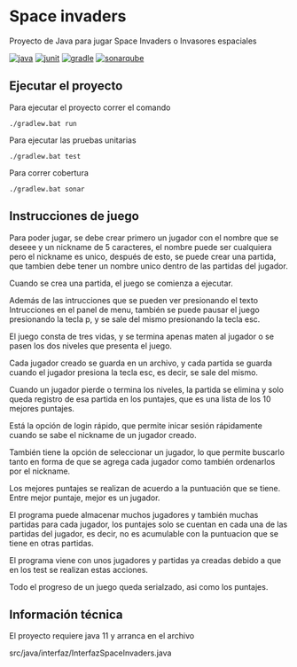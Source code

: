 # Space invaders

Proyecto de Java para jugar Space Invaders o Invasores espaciales

[![java](https://img.shields.io/badge/Java--jdk-11-critical)](https://www.oracle.com/co/java/technologies/javase-jdk11-downloads.html)
[![junit](https://img.shields.io/badge/junit-5-critical)](https://junit.org/junit5/)
[![gradle](https://img.shields.io/badge/gradle-6.6.1-important)](https://gradle.org/install/)
[![sonarqube](https://img.shields.io/badge/SonarQube-8-informational)](https://www.sonarqube.org/downloads/)


## Ejecutar el proyecto

Para ejecutar el proyecto correr el comando
```
./gradlew.bat run
```

Para ejecutar las pruebas unitarias
```
./gradlew.bat test
```

Para correr cobertura
```
./gradlew.bat sonar
```

## Instrucciones de juego

Para poder jugar, se debe crear primero un jugador con el nombre que se
deseee y un nickname de 5 caracteres, el nombre puede ser cualquiera pero
el nickname es unico, después de esto, se puede crear una partida, que
tambien debe tener un nombre unico dentro de las partidas del jugador.

Cuando se crea una partida, el juego se comienza a ejecutar.

Además de las intrucciones que se pueden ver presionando el texto
Intrucciones en el panel de menu, también se puede pausar el juego
presionando la tecla p, y se sale del mismo presionando la tecla esc.

El juego consta de tres vidas, y se termina apenas maten al jugador o 
se pasen los dos niveles que presenta el juego. 

Cada jugador creado se guarda en un archivo, y cada partida se guarda
cuando el jugador presiona la tecla esc, es decir, se sale del mismo.

Cuando un jugador pierde o termina los niveles, la partida se elimina y
solo queda registro de esa partida en los puntajes, que es una lista
de los 10 mejores puntajes. 

Está la opción de login rápido, que permite inicar sesión rápidamente
cuando se sabe el nickname de un jugador creado.

También tiene la opción de seleccionar un jugador, lo que permite
buscarlo tanto en forma de que se agrega cada jugador como también
ordenarlos por el nickname.

Los mejores puntajes se realizan de acuerdo a la puntuación que se tiene.
Entre mejor puntaje, mejor es un jugador.

El programa puede almacenar muchos jugadores y también muchas partidas
para cada jugador, los puntajes solo se cuentan en cada una de las 
partidas del jugador, es decir, no es acumulable con la puntuacion que
se tiene en otras partidas.

El programa viene con unos jugadores y partidas ya creadas debido a que 
en los test se realizan estas acciones.

Todo el progreso de un juego queda serialzado, asi como los puntajes.

## Información técnica

El proyecto requiere java 11 y arranca en el archivo

src/java/interfaz/InterfazSpaceInvaders.java
